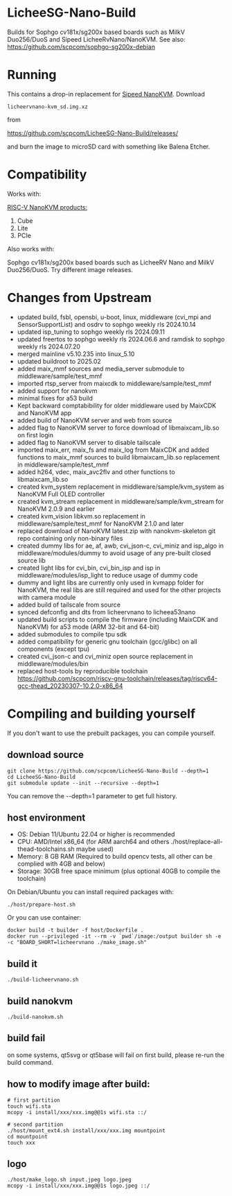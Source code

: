 # LicheeSG-Nano-Build

Builds for Sophgo cv181x/sg200x based boards such as MilkV Duo256/DuoS and Sipeed LicheeRvNano/NanoKVM. See also: https://github.com/scpcom/sophgo-sg200x-debian

# Running

This contains a drop-in replacement for [Sipeed NanoKVM](https://github.com/sipeed/NanoKVM). Download

`licheervnano-kvm_sd.img.xz`

from

https://github.com/scpcom/LicheeSG-Nano-Build/releases/

and burn the image to microSD card with something like Balena Etcher.

# Compatibility

Works with:

[RISC-V NanoKVM products:](https://classic.sipeed.com/nanokvm)

1. Cube
2. Lite
3. PCIe

Also works with:

Sophgo cv181x/sg200x based boards such as LicheeRV Nano and MilkV Duo256/DuoS. Try different image releases.

# Changes from Upstream

- updated build, fsbl, opensbi, u-boot, linux, middleware (cvi_mpi and SensorSupportList) and osdrv to sophgo weekly rls 2024.10.14
- updated isp_tuning to sophgo weekly rls 2024.09.11
- updated freertos to sophgo weekly rls 2024.06.6 and ramdisk to sophgo weekly rls 2024.07.20
- merged mainline v5.10.235 into linux_5.10
- updated buildroot to 2025.02
- added maix_mmf sources and media_server submodule to middleware/sample/test_mmf
- imported rtsp_server from maixcdk to middleware/sample/test_mmf
- added support for nanokvm
- minimal fixes for a53 build
- Kept backward comptabibility for older middleware used by MaixCDK and NanoKVM app
- added build of NanoKVM server and web from source
- added flag to NanoKVM server to force download of libmaixcam_lib.so on first login
- added flag to NanoKVM server to disable tailscale
- imported maix_err, maix_fs and maix_log from MaixCDK and added functions to maix_mmf sources to build libmaixcam_lib.so replacement in middleware/sample/test_mmf
- added h264, vdec, maix_avc2flv and other functions to libmaixcam_lib.so
- created kvm_system replacement in middleware/sample/kvm_system as NanoKVM Full OLED controller
- created kvm_stream replacement in middleware/sample/kvm_stream for NanoKVM 2.0.9 and earlier
- created kvm_vision libkvm.so replacement in middleware/sample/test_mmf for NanoKVM 2.1.0 and later
- replaced download of NanoKVM latest.zip with nanokvm-skeleton git repo containing only non-binary files
- created dummy libs for ae, af, awb, cvi_json-c, cvi_miniz and isp_algo in middleware/modules/dummy to avoid usage of any pre-built closed source lib
- created light libs for cvi_bin, cvi_bin_isp and isp in middleware/modules/isp_light to reduce usage of dummy code
- dummy and light libs are currently only used in kvmapp folder for NanoKVM, the real libs are still required and used for the other projects with camera module
- added build of tailscale from source
- synced defconfig and dts from licheervnano to licheea53nano
- updated build scripts to compile the firmware (including MaixCDK and NanoKVM) for a53 mode (ARM 32-bit and 64-bit)
- added submodules to compile tpu sdk
- added compatibility for generic gnu toolchain (gcc/glibc) on all components (except tpu)
- created cvi_json-c and cvi_miniz open source replacement in middleware/modules/bin
- replaced host-tools by reproducible toolchain https://github.com/scpcom/riscv-gnu-toolchain/releases/tag/riscv64-gcc-thead_20230307-10.2.0-x86_64

# Compiling and building yourself

If you don't want to use the prebuilt packages, you can compile yourself.

## download source

```
git clone https://github.com/scpcom/LicheeSG-Nano-Build --depth=1
cd LicheeSG-Nano-Build
git submodule update --init --recursive --depth=1
```
You can remove the --depth=1 parameter to get full history.

## host environment

- OS: Debian 11/Ubuntu 22.04 or higher is recommended
- CPU: AMD/Intel x86_64 (for ARM aarch64 and others ./host/replace-all-thead-toolchains.sh maybe used)
- Memory: 8 GB RAM (Required to build opencv tests, all other can be complied with 4GB and below)
- Storage: 30GB free space minimum (plus optional 40GB to compile the toolchain)

On Debian/Ubuntu you can install required packages with:
```
./host/prepare-host.sh
```

Or you can use container:

```
docker build -t builder -f host/Dockerfile .
docker run --privileged -it --rm -v `pwd`/image:/output builder sh -e -c "BOARD_SHORT=licheervnano ./make_image.sh"
```

## build it

```
./build-licheervnano.sh
```

## build nanokvm

```
./build-nanokvm.sh
```

## build fail

on some systems, qt5svg or qt5base will fail on first build, please re-run the build command.

## how to modify image after build:

```
# first partition
touch wifi.sta
mcopy -i install/xxx/xxx.img@@1s wifi.sta ::/

# second partition
./host/mount_ext4.sh install/xxx/xxx.img mountpoint
cd mountpoint
touch xxx
```

## logo

```
./host/make_logo.sh input.jpeg logo.jpeg
mcopy -i install/xxx/xxx.img@@1s logo.jpeg ::/
```
